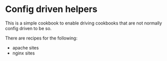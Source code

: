 # Config driven helpers

This is a simple cookbook to enable driving cookbooks that are not normally config driven to be so.

There are recipes for the following:

- apache sites
- nginx sites
